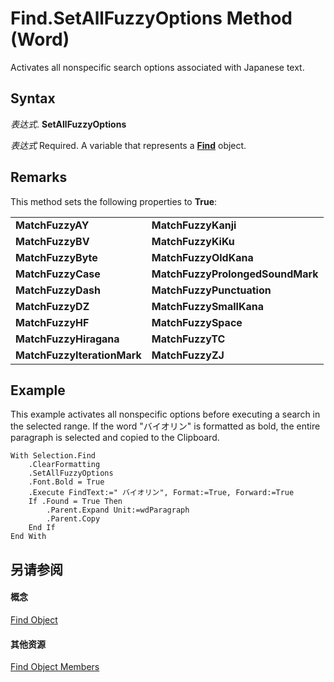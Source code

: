 
# Find.SetAllFuzzyOptions Method (Word)

Activates all nonspecific search options associated with Japanese text.


## Syntax

 _表达式_. **SetAllFuzzyOptions**

 _表达式_ Required. A variable that represents a **[Find](da822788-cad5-992a-a835-18cc574cc324.md)** object.


## Remarks

This method sets the following properties to  **True**:


|||
|:-----|:-----|
|**MatchFuzzyAY**|**MatchFuzzyKanji**|
|**MatchFuzzyBV**|**MatchFuzzyKiKu**|
|**MatchFuzzyByte**|**MatchFuzzyOldKana**|
|**MatchFuzzyCase**|**MatchFuzzyProlongedSoundMark**|
|**MatchFuzzyDash**|**MatchFuzzyPunctuation**|
|**MatchFuzzyDZ**|**MatchFuzzySmallKana**|
|**MatchFuzzyHF**|**MatchFuzzySpace**|
|**MatchFuzzyHiragana**|**MatchFuzzyTC**|
|**MatchFuzzyIterationMark**|**MatchFuzzyZJ**|

## Example

This example activates all nonspecific options before executing a search in the selected range. If the word "バイオリン" is formatted as bold, the entire paragraph is selected and copied to the Clipboard.


```
With Selection.Find 
    .ClearFormatting 
    .SetAllFuzzyOptions 
    .Font.Bold = True 
    .Execute FindText:=" バイオリン", Format:=True, Forward:=True 
    If .Found = True Then 
        .Parent.Expand Unit:=wdParagraph 
        .Parent.Copy 
    End If 
End With
```


## 另请参阅


#### 概念


[Find Object](da822788-cad5-992a-a835-18cc574cc324.md)
#### 其他资源


[Find Object Members](http://msdn.microsoft.com/library/21f00da0-4c84-ace3-fc79-a55a9ed64360%28Office.15%29.aspx)